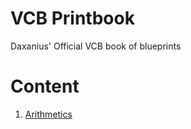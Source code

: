 # VCB Printbook
Daxanius' Official VCB book of blueprints

# Content

1. [Arithmetics](./arithmetics)
